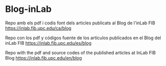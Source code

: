 # Blog-inLab

Repo amb els pdf i codis font dels articles publicats al Blog de l'inLab FIB  https://inlab.fib.upc.edu/ca/blog

Repo con los pdf y códigos fuente de los artículos publicados en el Blog del inLab FIB https://inlab.fib.upc.edu/es/blog

Repo with the pdf and source codes of the published articles at InLab FIB Blog https://inlab.fib.upc.edu/en/blog
